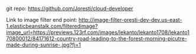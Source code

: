 git repo: https://github.com/Joresti/cloud-developer

Link to image filter end point: http://image-filter-oresti-dev-dev.us-east-1.elasticbeanstalk.com/filteredimage?image_url=https://previews.123rf.com/images/lekanto/lekanto1708/lekanto170800012/84171612-country-road-leading-to-the-forest-morning-picutre-made-during-sunrise-.jpg?fj=1
